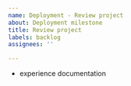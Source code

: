 ```yaml
---
name: Deployment - Review project
about: Deployment milestone
title: Review project
labels: backlog
assignees: ''

---
```


- experience documentation
